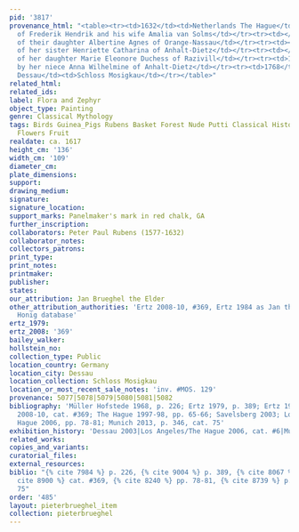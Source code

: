 ```yaml
---
pid: '3817'
provenance_html: "<table><tr><td>1632</td><td>Netherlands The Hague</td><td>Collection
  of Frederik Hendrik and his wife Amalia van Solms</td></tr><tr><td></td><td>Germany</td><td>Collection
  of their daughter Albertine Agnes of Orange-Nassau</td></tr><tr><td></td><td>Germany</td><td>Collection
  of her sister Henriette Catharina of Anhalt-Dietz</td></tr><tr><td></td><td>Germany</td><td>Collection
  of her daughter Marie Eleonore Duchess of Razivill</td></tr><tr><td>1756</td><td>Germany</td><td>Purhcased
  by her niece Anna Wilhelmine of Anhalt-Dietz</td></tr><tr><td>1768</td><td>Germany
  Dessau</td><td>Schloss Mosigkau</td></tr></table>"
related_html:
related_ids:
label: Flora and Zephyr
object_type: Painting
genre: Classical Mythology
tags: Birds Guinea_Pigs Rubens Basket Forest Nude Putti Classical History Mythological
  Flowers Fruit
realdate: ca. 1617
height_cm: '136'
width_cm: '109'
diameter_cm:
plate_dimensions:
support:
drawing_medium:
signature:
signature_location:
support_marks: Panelmaker's mark in red chalk, GA
further_inscription:
collaborators: Peter Paul Rubens (1577-1632)
collaborator_notes:
collectors_patrons:
print_type:
print_notes:
printmaker:
publisher:
states:
our_attribution: Jan Brueghel the Elder
other_attribution_authorities: 'Ertz 2008-10, #369, Ertz 1984 as Jan the Younger,
  Honig database'
ertz_1979:
ertz_2008: '369'
bailey_walker:
hollstein_no:
collection_type: Public
location_country: Germany
location_city: Dessau
location_collection: Schloss Mosigkau
location_or_most_recent_sale_notes: 'inv. #MOS. 129'
provenance: 5077|5078|5079|5080|5081|5082
bibliography: 'Müller Hofstede 1968, p. 226; Ertz 1979, p. 389; Ertz 1984, #187; Ertz
  2008-10, cat. #369; The Hague 1997-98, pp. 65-66; Savelsberg 2003; Los Angeles/The
  Hague 2006, pp. 78-81; Munich 2013, p. 346, cat. 75'
exhibition_history: 'Dessau 2003|Los Angeles/The Hague 2006, cat. #6|Munich 2013'
related_works:
copies_and_variants:
curatorial_files:
external_resources:
biblio: "{% cite 7984 %} p. 226, {% cite 9004 %} p. 389, {% cite 8067 %} #187, {%
  cite 8900 %} cat. #369, {% cite 8240 %} pp. 78-81, {% cite 8739 %} p. 346, cat.
  75"
order: '485'
layout: pieterbrueghel_item
collection: pieterbrueghel
---
```

